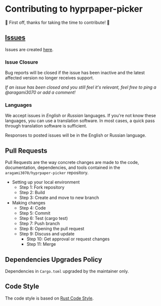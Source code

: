 # Contributing to hyprpaper-picker

:tada: First off, thanks for taking the time to contribute! :tada:

## [Issues](https://github.com/aragami3070/hyprpaper-picker/issues)

Issues are created [here](https://github.com/aragami3070/hyprpaper-picker/issues/new/choose).

### Issue Closure

Bug reports will be closed if the issue has been inactive and the latest affected version no longer receives support.

_If an issue has been closed and you still feel it's relevant, feel free to ping a @aragami3070 or add a comment!_

### Languages

We accept issues in _English_ or _Russian_ languages.
If you're not know these languages, you can use a translation software.
In most cases, a quick pass through translation software is sufficient.

Responses to posted issues will be in the English or Russian language.

## Pull Requests

Pull Requests are the way concrete changes are made to the code, documentation,
dependencies, and tools contained in the `aragami3070/hyprpaper-picker` repository.

* Setting up your local environment
  * Step 1: Fork repository
  * Step 2: Build
  * Step 3: Create and move to new branch
* Making changes
  * Step 4: Code
  * Step 5: Commit
  * Step 6: Test (cargo test)
  * Step 7: Push branch
  * Step 8: Opening the pull request
  * Step 9: Discuss and update
	* Step 10: Get approval or request changes
	* Step 11: Merge

## Dependencies Upgrades Policy

Dependencies in `Cargo.toml` upgraded by the maintainer only.

## Code Style

The code style is based on [Rust Code Style](https://github.com/rust-lang/rust/tree/HEAD/src/doc/style-guide/src).

